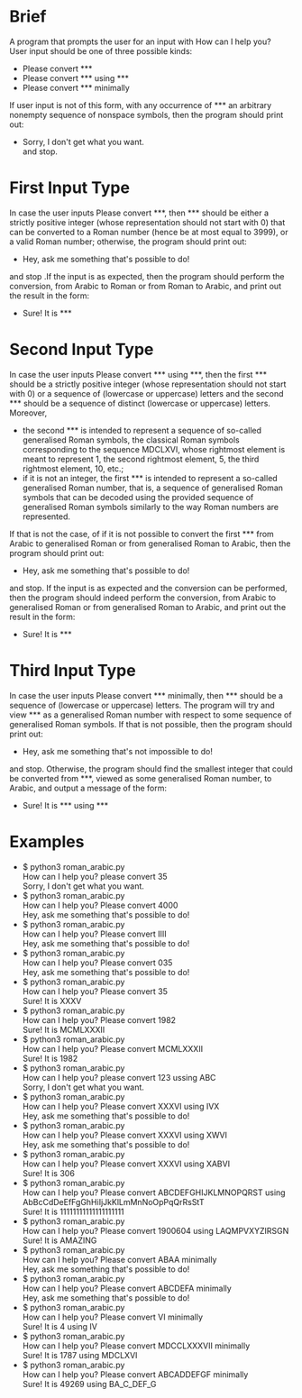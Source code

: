 # Brief
A program that prompts the user for an input with How can I help you? <br/>
User input should be one of three possible kinds:
+ Please convert ***
+ Please convert *** using ***
+ Please convert *** minimally <br/>

If user input is not of this form, with any occurrence of *** an arbitrary nonempty sequence of nonspace
symbols, then the program should print out:
+ Sorry, I don\'t get what you want. <br/>
and stop.
# First Input Type
In case the user inputs Please convert ***, then *** should be either a strictly
positive integer (whose representation should not start with 0) that can be converted to a Roman number (hence
be at most equal to 3999), or a valid Roman number; otherwise, the program should print out:
+ Hey, ask me something that\'s possible to do! <br/>

and stop .If the input is as expected, then the program should perform the conversion, from Arabic to Roman
or from Roman to Arabic, and print out the result in the form:
+ Sure! It is *** <br/>
# Second Input Type
In case the user inputs Please convert *** using ***, then the first ***
should be a strictly positive integer (whose representation should not start with 0) or a sequence of (lowercase
or uppercase) letters and the second *** should be a sequence of distinct (lowercase or uppercase) letters.
Moreover,
+ the second *** is intended to represent a sequence of so-called generalised Roman symbols, the classical
Roman symbols corresponding to the sequence MDCLXVI, whose rightmost element is meant to represent
1, the second rightmost element, 5, the third rightmost element, 10, etc.;
+ if it is not an integer, the first *** is intended to represent a so-called generalised Roman number,
that is, a sequence of generalised Roman symbols that can be decoded using the provided sequence of
generalised Roman symbols similarly to the way Roman numbers are represented. <br/>

If that is not the case, of if it is not possible to convert the first *** from Arabic to generalised Roman or from
generalised Roman to Arabic, then the program should print out:
+ Hey, ask me something that\'s possible to do! <br/>

and stop. If the input is as expected and the conversion can be performed, then the program should indeed
perform the conversion, from Arabic to generalised Roman or from generalised Roman to Arabic, and print out
the result in the form:
+ Sure! It is *** <br/>
# Third Input Type
In case the user inputs Please convert *** minimally, then *** should be a
sequence of (lowercase or uppercase) letters. The program will try and view *** as a generalised Roman number
with respect to some sequence of generalised Roman symbols. If that is not possible, then the program should
print out:
+ Hey, ask me something that's not impossible to do!<br/>

and stop. Otherwise, the program should find the smallest integer that could be converted from ***, viewed
as some generalised Roman number, to Arabic, and output a message of the form:
+ Sure! It is *** using ***

# Examples
+ $ python3 roman_arabic.py <br/>
How can I help you? please convert 35 <br/>
Sorry, I don't get what you want. <br/>
+ $ python3 roman_arabic.py <br/>
How can I help you? Please convert 4000 <br/>
Hey, ask me something that's possible to do! <br/>
+ $ python3 roman_arabic.py <br/>
How can I help you? Please convert IIII <br/>
Hey, ask me something that's possible to do! <br/>
+ $ python3 roman_arabic.py <br/>
How can I help you? Please convert 035 <br/>
Hey, ask me something that's possible to do! <br/>
+ $ python3 roman_arabic.py <br/>
How can I help you? Please convert 35 <br/>
Sure! It is XXXV <br/>
+ $ python3 roman_arabic.py <br/>
How can I help you? Please convert 1982 <br/>
Sure! It is MCMLXXXII <br/>
+ $ python3 roman_arabic.py <br/>
How can I help you? Please convert MCMLXXXII <br/>
Sure! It is 1982 <br/>
+ $ python3 roman_arabic.py <br/>
How can I help you? please convert 123 ussing ABC<br/>
Sorry, I don't get what you want. <br/>
+ $ python3 roman_arabic.py <br/>
How can I help you? Please convert XXXVI using IVX <br/>
Hey, ask me something that's possible to do! <br/>
+ $ python3 roman_arabic.py <br/>
How can I help you? Please convert XXXVI using XWVI <br/>
Hey, ask me something that's possible to do! <br/>
+ $ python3 roman_arabic.py <br/>
How can I help you? Please convert XXXVI using XABVI <br/>
Sure! It is 306 <br/>
+ $ python3 roman_arabic.py <br/>
How can I help you? Please convert ABCDEFGHIJKLMNOPQRST using AbBcCdDeEfFgGhHiIjJkKlLmMnNoOpPqQrRsStT <br/>
Sure! It is 11111111111111111111 <br/>
+ $ python3 roman_arabic.py <br/>
How can I help you? Please convert 1900604 using LAQMPVXYZIRSGN <br/>
Sure! It is AMAZING <br/>
+ $ python3 roman_arabic.py <br/>
How can I help you? Please convert ABAA minimally <br/>
Hey, ask me something that's possible to do! <br/>
+ $ python3 roman_arabic.py <br/>
How can I help you? Please convert ABCDEFA minimally <br/>
Hey, ask me something that's possible to do! <br/>
+ $ python3 roman_arabic.py <br/>
How can I help you? Please convert VI minimally <br/>
Sure! It is 4 using IV <br/>
+ $ python3 roman_arabic.py <br/>
How can I help you? Please convert MDCCLXXXVII minimally <br/>
Sure! It is 1787 using MDCLXVI <br/>
+ $ python3 roman_arabic.py <br/>
How can I help you? Please convert ABCADDEFGF minimally <br/>
Sure! It is 49269 using BA_C_DEF_G <br/>
